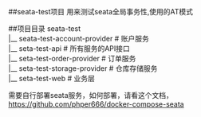 ##seata-test项目
用来测试seata全局事务性,使用的AT模式

##项目目录
seata-test  
    |__ seata-test-account-provider  # 账户服务  
    |__ seta-test-api  # 所有服务的API接口    
    |__ seta-test-order-provider  # 订单服务   
    |__ seta-test-storage-provider  # 仓库存储服务  
    |__ seta-test-web # 业务层    

需要自行部署seata服务，如何部署，请看这个文档，https://github.com/phper666/docker-compose-seata
